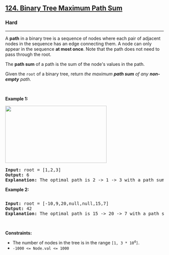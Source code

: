 <h2><a href="https://leetcode.com/problems/binary-tree-maximum-path-sum/">124. Binary Tree Maximum Path Sum</a></h2><h3>Hard</h3><hr><div style="user-select: auto;" data-read-aloud-multi-block="true"><p style="user-select: auto;">A <strong style="user-select: auto;">path</strong> in a binary tree is a sequence of nodes where each pair of adjacent nodes in the sequence has an edge connecting them. A node can only appear in the sequence <strong style="user-select: auto;">at most once</strong>. Note that the path does not need to pass through the root.</p>

<p style="user-select: auto;">The <strong style="user-select: auto;">path sum</strong> of a path is the sum of the node's values in the path.</p>

<p style="user-select: auto;">Given the <code style="user-select: auto;">root</code> of a binary tree, return <em style="user-select: auto;">the maximum <strong style="user-select: auto;">path sum</strong> of any <strong style="user-select: auto;">non-empty</strong> path</em>.</p>

<p style="user-select: auto;">&nbsp;</p>
<p style="user-select: auto;"><strong class="example" style="user-select: auto;">Example 1:</strong></p>
<img alt="" src="https://assets.leetcode.com/uploads/2020/10/13/exx1.jpg" style="width: 322px; height: 182px; user-select: auto;">
<pre style="user-select: auto;"><strong style="user-select: auto;">Input:</strong> root = [1,2,3]
<strong style="user-select: auto;">Output:</strong> 6
<strong style="user-select: auto;">Explanation:</strong> The optimal path is 2 -&gt; 1 -&gt; 3 with a path sum of 2 + 1 + 3 = 6.
</pre>

<p style="user-select: auto;"><strong class="example" style="user-select: auto;">Example 2:</strong></p>
<img alt="" src="https://assets.leetcode.com/uploads/2020/10/13/exx2.jpg" style="user-select: auto;">
<pre style="user-select: auto;"><strong style="user-select: auto;">Input:</strong> root = [-10,9,20,null,null,15,7]
<strong style="user-select: auto;">Output:</strong> 42
<strong style="user-select: auto;">Explanation:</strong> The optimal path is 15 -&gt; 20 -&gt; 7 with a path sum of 15 + 20 + 7 = 42.
</pre>

<p style="user-select: auto;">&nbsp;</p>
<p style="user-select: auto;"><strong style="user-select: auto;">Constraints:</strong></p>

<ul style="user-select: auto;">
	<li style="user-select: auto;">The number of nodes in the tree is in the range <code style="user-select: auto;">[1, 3 * 10<sup style="user-select: auto;">4</sup>]</code>.</li>
	<li style="user-select: auto;"><code style="user-select: auto;">-1000 &lt;= Node.val &lt;= 1000</code></li>
</ul>
</div>